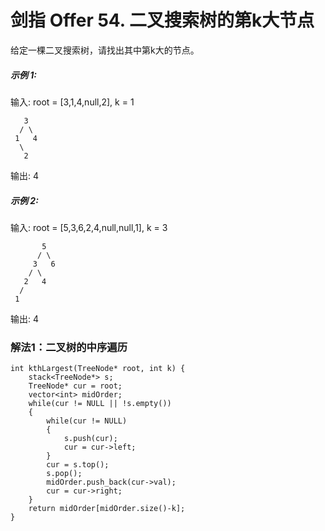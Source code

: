 # 剑指 Offer 54. 二叉搜索树的第k大节点
给定一棵二叉搜索树，请找出其中第k大的节点。

##### 示例 1:

输入: root = [3,1,4,null,2], k = 1
```
   3
  / \
 1   4
  \
   2
```
输出: 4
##### 示例 2:

输入: root = [5,3,6,2,4,null,null,1], k = 3
```
       5
      / \
     3   6
    / \
   2   4
  /
 1
```
输出: 4  
### 解法1：二叉树的中序遍历
```
int kthLargest(TreeNode* root, int k) {
    stack<TreeNode*> s;
    TreeNode* cur = root;
    vector<int> midOrder;
    while(cur != NULL || !s.empty())
    {
        while(cur != NULL)
        {
            s.push(cur);
            cur = cur->left;
        }
        cur = s.top();
        s.pop();
        midOrder.push_back(cur->val);
        cur = cur->right;
    }
    return midOrder[midOrder.size()-k];
}
```
